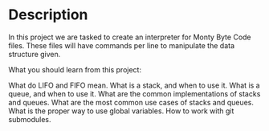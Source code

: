 # Description
In this project we are tasked to create an interpreter for Monty Byte Code files. These files will have commands per line to manipulate the data structure given.  

What you should learn from this project:

What do LIFO and FIFO mean.
What is a stack, and when to use it.
What is a queue, and when to use it.
What are the common implementations of stacks and queues.
What are the most common use cases of stacks and queues.
What is the proper way to use global variables.
How to work with git submodules.
